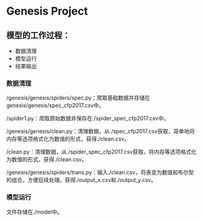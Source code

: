 # Genesis Project

## 模型的工作过程：

- 数据清理
- 模型运行
- 结果输出

### 数据清理

/genesis/genesis/spiders/spec.py：爬取基础数据并存储在genesis/genesis/spec_cfp2017.csv中。

/spider1.py：爬取原始数据并保存在./spider_spec_cfp2017.csv中。

/genesis/genesis/clean.py：清理数据，从./spec_cfp2017.csv获取，简单地将内存等选项格式化为数值的形式，获得./clean.csv。

/clean.py：清理数据，从./spider_spec_cfp2017.csv获取，将内存等选项格式化为数值的形式，获得./clean.csv。

/genesis/genesis/spiders/trans.py：输入./clean.csv，将表变为数值和布尔型的组合，方便后续处理。获得./output_x.csv和./output_y.csv。

### 模型运行

文件存储在./model中。
